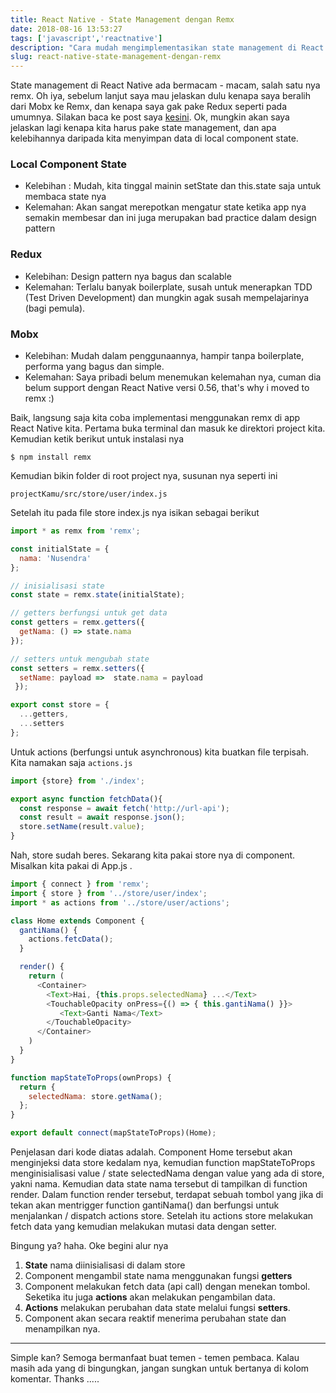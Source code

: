```yaml
---
title: React Native - State Management dengan Remx
date: 2018-08-16 13:53:27
tags: ['javascript','reactnative']
description: "Cara mudah mengimplementasikan state management di React Native menggunakan remx."
slug: react-native-state-management-dengan-remx
---
```


State management di React Native ada bermacam - macam, salah satu nya remx. Oh iya, sebelum lanjut saya mau jelaskan dulu kenapa saya beralih dari Mobx ke Remx, dan kenapa saya gak pake Redux seperti pada umumnya. Silakan baca ke post saya [kesini](https://nusendra.com/post/goodbye-mobx-welcome-remx). Ok, mungkin akan saya jelaskan lagi kenapa kita harus pake state management, dan apa kelebihannya daripada kita menyimpan data di local component state.

### Local Component State

- Kelebihan : Mudah, kita tinggal mainin setState dan this.state saja untuk membaca state nya
- Kelemahan: Akan sangat merepotkan mengatur state ketika app nya semakin membesar dan ini juga merupakan bad practice dalam design pattern

### Redux

- Kelebihan: Design pattern nya bagus dan scalable
- Kelemahan: Terlalu banyak boilerplate, susah untuk menerapkan TDD (Test Driven Development) dan mungkin agak susah mempelajarinya (bagi pemula).

### Mobx

- Kelebihan: Mudah dalam penggunaannya, hampir tanpa boilerplate, performa yang bagus dan simple.
- Kelemahan: Saya pribadi belum menemukan kelemahan nya, cuman dia belum support dengan React Native versi 0.56, that's why i moved to remx :)

Baik, langsung saja kita coba implementasi menggunakan remx di app React Native kita. Pertama buka terminal dan masuk ke direktori project kita. Kemudian ketik berikut untuk instalasi nya

```
$ npm install remx
```

Kemudian bikin folder di root project nya, susunan nya seperti ini

`projectKamu/src/store/user/index.js`

Setelah itu pada file store index.js nya isikan sebagai berikut

```javascript
import * as remx from 'remx';

const initialState = {
  nama: 'Nusendra'
};

// inisialisasi state
const state = remx.state(initialState);

// getters berfungsi untuk get data
const getters = remx.getters({
  getNama: () => state.nama
});

// setters untuk mengubah state
const setters = remx.setters({
  setName: payload =>  state.nama = payload
 });

export const store = {
  ...getters,
  ...setters
};
```

Untuk actions (berfungsi untuk asynchronous) kita buatkan file terpisah. Kita namakan saja `actions.js`

```javascript
import {store} from './index';

export async function fetchData(){
  const response = await fetch('http://url-api');
  const result = await response.json();
  store.setName(result.value);
}
```

Nah, store sudah beres. Sekarang kita pakai store nya di component. Misalkan kita pakai di App.js .

```javascript
import { connect } from 'remx';
import { store } from '../store/user/index';
import * as actions from '../store/user/actions';

class Home extends Component {
  gantiNama() {
    actions.fetcData();
  }

  render() {
    return (
      <Container>
        <Text>Hai, {this.props.selectedNama} ...</Text>
        <TouchableOpacity onPress={() => { this.gantiNama() }}>
           <Text>Ganti Nama</Text>
        </TouchableOpacity>
      </Container>
    )
  }
}

function mapStateToProps(ownProps) {
  return {
    selectedNama: store.getNama();
  };
}

export default connect(mapStateToProps)(Home);
```

Penjelasan dari kode diatas adalah. Component Home tersebut akan menginjeksi data store kedalam nya, kemudian function mapStateToProps menginisialisasi value / state selectedNama dengan value yang ada di store, yakni nama. Kemudian data state nama tersebut di tampilkan di function render. Dalam function render tersebut, terdapat sebuah tombol yang jika di tekan akan mentrigger function gantiNama() dan berfungsi untuk menjalankan / dispatch  actions store. Setelah itu actions store melakukan fetch data yang kemudian melakukan mutasi data dengan setter.

Bingung ya? haha. Oke begini alur nya

1. **State** nama diinisialisasi di dalam store
2. Component mengambil state nama menggunakan fungsi **getters**
3. Component melakukan fetch data (api call) dengan menekan tombol. Seketika itu juga **actions** akan melakukan pengambilan data.
4. **Actions** melakukan perubahan data state melalui fungsi **setters**.
5. Component akan secara reaktif menerima perubahan state dan menampilkan nya.

<hr/>

Simple kan? Semoga bermanfaat buat temen - temen pembaca. Kalau masih ada yang di bingungkan, jangan sungkan untuk bertanya di kolom komentar. Thanks .....
